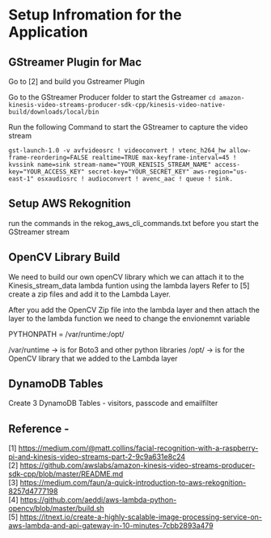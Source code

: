 # Setup Infromation for the Application

## GStreamer Plugin for  Mac 
Go to [2] and build you Gstreamer Plugin 

Go to the GStreamer Producer folder to start the Gstreamer
`cd amazon-kinesis-video-streams-producer-sdk-cpp/kinesis-video-native-build/downloads/local/bin`

Run the following Command to start the GStreamer to capture the video stream 

`gst-launch-1.0 -v avfvideosrc ! videoconvert ! vtenc_h264_hw allow-frame-reordering=FALSE realtime=TRUE max-keyframe-interval=45 ! kvssink name=sink stream-name="YOUR_KENISIS_STREAM_NAME" access-key="YOUR_ACCESS_KEY" secret-key="YOUR_SECRET_KEY" aws-region="us-east-1" osxaudiosrc ! audioconvert ! avenc_aac ! queue ! sink.`

## Setup AWS Rekognition 
run the commands in the rekog_aws_cli_commands.txt before you start the GStreamer stream

## OpenCV Library Build
We need to build our own openCV library which we can attach it to the Kinesis_stream_data lambda funtion using the lambda layers 
Refer to [5] create a zip files and add it to the Lambda Layer.

After you add the OpenCV Zip file into the lambda layer and then attach the layer to the lambda function we need to change the envionemnt variable 

PYTHONPATH = /var/runtime:/opt/

/var/runtime -> is for Boto3 and other python libraries 
/opt/ -> is for the OpenCV library that we added to the Lambda layer 

## DynamoDB Tables 
Create 3 DynamoDB Tables - visitors, passcode and emailfilter


## Reference - 
[1] https://medium.com/@matt.collins/facial-recognition-with-a-raspberry-pi-and-kinesis-video-streams-part-2-9c9a631e8c24  
[2] https://github.com/awslabs/amazon-kinesis-video-streams-producer-sdk-cpp/blob/master/README.md  
[3] https://medium.com/faun/a-quick-introduction-to-aws-rekognition-8257d4777198  
[4] https://github.com/aeddi/aws-lambda-python-opencv/blob/master/build.sh  
[5] https://itnext.io/create-a-highly-scalable-image-processing-service-on-aws-lambda-and-api-gateway-in-10-minutes-7cbb2893a479  

